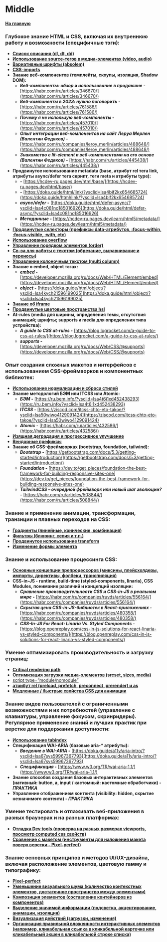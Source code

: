 # Middle

#### [На главную](../HTML_CSS.md)

### Глубокое знание HTML и CSS, включая их внутреннюю работу и возможности (специфичные тэги):

- [**Список описания (dl, dt, dd)**](https://doka.guide/html/dl-dd-dt/?ysclid=lsa43plb94140254354)
- [**Использование source-тегов в медиа-элементах (video, audio)**](https://doka.guide/html/source/?ysclid=lsa4437vkr772880631)
- [**Вариативные шрифты (absolem)**](https://vc.ru/design/263111-variativnye-shrifty-chto-eto-i-kak-ispolzovat?ysclid=lsa46fjto7629494594)
- [**CSS-imports**](https://doka.guide/css/import/?ysclid=lsa47bdvhc689781506)
- **Знание веб-компонентов (темплейты, скоупы, изоляция, Shadow DOM):**
  - **_Веб-компоненты: обзор и использование в продакшне -_** [https://habr.com/ru/articles/346670/](https://habr.com/ru/articles/346670/)
  - **_Веб-компоненты в 2023: нужно поговорить -_** [https://habr.com/ru/articles/761586/](https://habr.com/ru/articles/761586/)
  - **_Почему я не использую веб-компоненты -_** [https://habr.com/ru/articles/457010/](https://habr.com/ru/articles/457010/)
  - **_Опыт интеграции веб-компонентов на сайт Леруа Мерлен (Валентин Федяков) -_** [https://habr.com/ru/companies/leroy_merlin/articles/488648/](https://habr.com/ru/companies/leroy_merlin/articles/488648/)
  - **_Знакомство с lit-element и веб-компонентами на его основе (Валентин Федяков) -_** [https://habr.com/ru/articles/445438/](https://habr.com/ru/articles/445438/)
- **Продвинутое использование metadata (base, атрибут rel тега link, атрибуты async/defer тега скрипт, теги meta и атрибуты type):**
  - **_<base> -_** [https://hcdev-ru.pages.dev/html/base/](https://hcdev-ru.pages.dev/html/base/)
  - **_<link> -_** [https://doka.guide/html/link/?ysclid=lsa4bif2kx654685724](https://doka.guide/html/link/?ysclid=lsa4bif2kx654685724)
  - **_async/defer -_** [https://doka.guide/html/defer-async/?ysclid=lsa4c081no185016926](https://doka.guide/html/defer-async/?ysclid=lsa4c081no185016926)
  - **_Метаданные -_** [https://hcdev-ru.pages.dev/learn/html5/metadata/](https://hcdev-ru.pages.dev/learn/html5/metadata/)
- [**Продвинутые селекторы (префиксы data-атрибутов, :focus-within, :focus-visible, :with, etc)**](https://www.dev-notes.ru/articles/guide-supported-modern-css-pseudo-class-selectors/?ysclid=lsa4eqlp6o766671119)
- [**Использование overflow**](https://doka.guide/css/overflow/?ysclid=lsa4fd8tez878753067)
- [**Управление порядком элементов (order)**](https://developer.mozilla.org/ru/docs/Web/CSS/order)
- [**Св-ва для работы с текстом (обрезание, выравнивание и переносы)**](https://itchief.ru/html-and-css/text-wrap)
- [**Управление колоночным текстом (multi column)**](https://habr.com/ru/companies/microsoft/articles/143158/)
- **Знание о embed, object тэгах:**
  - **_embed -_** [https://developer.mozilla.org/ru/docs/Web/HTML/Element/embed](https://developer.mozilla.org/ru/docs/Web/HTML/Element/embed)
  - **_object -_** [https://doka.guide/html/object/?ysclid=lsa4kych21596199025](https://doka.guide/html/object/?ysclid=lsa4kych21596199025)
- [**Знание об iframe**](https://habr.com/ru/articles/488516/)
- [**Продвинутые цветовые пространства hsl**](https://habr.com/ru/articles/496768/)
- **At-rules (media для ширины, определения темы, отсутствия анимаций; шрифты; supports и media для определения типа устройства):**
  - **_A guide to CSS at-rules -_** [https://blog.logrocket.com/a-guide-to-css-at-rules/](https://blog.logrocket.com/a-guide-to-css-at-rules/)
  - **_supports -_** [https://developer.mozilla.org/ru/docs/Web/CSS/@supports](https://developer.mozilla.org/ru/docs/Web/CSS/@supports)

### Опыт создания сложных макетов и интерфейсов с использованием CSS-фреймворков и компонентных библиотек:

- [**Использование нормализации и сброса стилей**](https://habr.com/ru/companies/htmlacademy/articles/342052/)
- **Знание методологий БЭМ или ITCSS или Atomic:**
  - **_БЭМ -_** [https://ru.bem.info/?ysclid=lsa4t6i1xd452438293](https://ru.bem.info/?ysclid=lsa4t6i1xd452438293)
  - **_ITCSS -_** [https://ziscod.com/itcss-chto-eto-takoe/?ysclid=lsa50wiwo4129091424](https://ziscod.com/itcss-chto-eto-takoe/?ysclid=lsa50wiwo4129091424)
  - **_Atomic -_** [https://habr.com/ru/articles/432586/](https://habr.com/ru/articles/432586/)
- [**Изящная деградация и прогрессивное улучшение**](https://habr.com/ru/articles/157115/)
- [**Вендорные префиксы**](https://doka.guide/css/vendor-prefixes/?ysclid=lsa58uqi5m986620420)
- **Знание об CSS-фреймворках (bootstrap, foundation, tailwind):**
  - **_Bootstrap -_** [https://getbootstrap.com/docs/5.3/getting-started/introduction/](https://getbootstrap.com/docs/5.3/getting-started/introduction/)
  - **_Foundation -_** [https://dev.to/get_pieces/foundation-the-best-framework-for-building-responsive-sites-one](https://dev.to/get_pieces/foundation-the-best-framework-for-building-responsive-sites-one)
  - **_TailwindCSS – очередной фреймворк или новый шаг эволюции? -_** [https://habr.com/ru/articles/508844/](https://habr.com/ru/articles/508844/)

### Знание и применение анимации, трансформации, транзиции и плавных переходов на CSS:

- [**Градиенты (линейные, конические, комбинация)**](https://developer.mozilla.org/ru/docs/Web/CSS/CSS_images/Using_CSS_gradients)
- [**Фильтры (блюринг, сепия и т.п.)**](https://doka.guide/css/filter-functions/?ysclid=lsa5kea6wg100810358)
- [**Продвинутое использование transform**](https://htmlacademy.ru/blog/css/css-transform?ysclid=lsa5l9s4k7158843279)
- [**Изменение формы элемента**](https://webref.ru/course/css-advanced/transform)

### Знание и использование процессинга CSS:

- [**Основные концепции препроцессоров (миксины, плейсхолдеры, импорты, директивы, фолбеки, транспиляция)**](https://dan-it.gitlab.io/fe-book/advanced_frontend/lesson10_preprocessors/preprocessors.html)
- **CSS-in-JS - runtime, build-time (styled-components, linaria), CSS Modules, понимание различий и концепций изоляции:**
  - **_Сравнение производительности CSS и CSS-in-JS в реальном мире -_** [https://habr.com/ru/companies/ruvds/articles/556164/](https://habr.com/ru/companies/ruvds/articles/556164/)
  - **_Скрытая цена CSS-in-JS-библиотек в React-приложениях -_** [https://habr.com/ru/companies/ruvds/articles/480358/](https://habr.com/ru/companies/ruvds/articles/480358/)
  - **_CSS-In-JS For React: Linaria Vs. Styled Components -_** [https://blog.openreplay.com/css-in-js-solutions-for-react-linaria-vs-styled-components/](https://blog.openreplay.com/css-in-js-solutions-for-react-linaria-vs-styled-components/)

### Умение оптимизировать производительность и загрузку страниц:

- [**Critical rendering path**](https://developer.mozilla.org/ru/docs/Web/Performance/Critical_rendering_path)
- [**Оптимизация загрузки медиа-элементов (srcset, sizes, media)**](https://developer.mozilla.org/ru/docs/Learn/HTML/Multimedia_and_embedding/Responsive_images)
- [script type=”module/nomodule”](https://habr.com/ru/companies/raiffeisenbank/articles/473994/)
- [**атрибут rel (preload, prefetch, preconnect, prerender) и as**](https://habr.com/ru/articles/445264/)
- [**Медленные / быстрые свойства CSS для анимации**](https://blog.hubspot.com/website/animation-timing-function)

### Знание видов пользователей с ограниченными возможностями и их потребностей (управление с клавиатуры, управление фокусом, скринридеры). Регулярное применение знаний и лучших практик при верстке для поддержания доступности:

- [**Использование tabindex**](https://doka.guide/html/tabindex/?ysclid=lsa631lwgt559248018)
- **Спецификация WAI-ARIA (базовые aria-\* атрибуты):**
  - **_Введение в WAI-ARIA -_** [https://doka.guide/a11y/aria-intro/?ysclid=lsa67svs59967367793](https://doka.guide/a11y/aria-intro/?ysclid=lsa67svs59967367793)
  - **_Спецификация -_** [https://www.w3.org/TR/wai-aria-1.1/](https://www.w3.org/TR/wai-aria-1.1/)
- **Знание способов создания базовых интерактивных элементов (нативный: button, a, input / кастомный: кастомные обработчики) - _ПРАКТИКА_**
- **Управление отображением контента (visibility: hidden, скрытие незначимого контента) - _ПРАКТИКА_**

### Умение тестировать и отлаживать веб-приложения в разных браузерах и на разных платформах:

- [**Отладка Dev tools (проверка на разных размерах viewports, просмотр computed css свойств)**](https://developer.mozilla.org/ru/docs/Learn/CSS/Building_blocks/Debugging_CSS)
- [**Сравнение с макетом (инструменты для наложения макета поверх верстки - Pixel-perfect)**](https://habr.com/ru/companies/yandex_praktikum/articles/772744/)

### Знание основных принципов и методов UI/UX-дизайна, включая расположение элементов, цветовую гамму и типографику:

- [**Pixel-perfect**](https://doka.guide/css/pixel-perfect/?ysclid=lsa7arvo7v688605645)
- [**Уменьшение визуального шума (количество контекстных элементов, достаточное пространство между элементами)**](https://ux.pub/editorial/riedizain-spokeo-umienshaiem-vizualnyi-shum-dlia-luchshiegho-ux-20c8)
- [**Композиция элементов (составление контейнеров из компонентов)**](https://vc.ru/design/402778-kompoziciya-v-veb-dizayne-kak-primenyat-pravila-na-praktike?ysclid=lsa7gap1gf78822902)
- [**Выделение значимой информации (подсветка, акцентирование, анимации, изоляция)**](https://studfile.net/preview/423781/page:6/)
- [**Визуализация действий (загрузки, изменения)**](https://vc.ru/design/745749-ux-pattern-vizualizaciya-zagruzki-dannyh-loader-spin-progress-skeleton-kogda-i-kak-ispolzovat?ysclid=lsa7h8un4m713356205)
- [**Организация правильной вложенности интерактивных элементов (например, кликабельная ссылка в кликабельной карточке или кликабельный экшен в кликабельной строке списка)**](https://vc.ru/u/22269-aleksandr-shulepov/881903-interaktivnye-elementy-v-veb-dizayne-dobavlenie-animacii-i-vizualnogo-interesa?ysclid=lsa7hrww81825788149)
